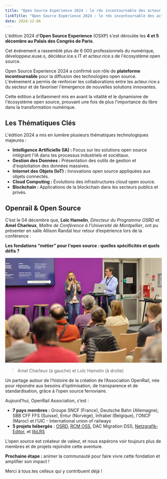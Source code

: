 ```yaml
---
title: "Open Source Expérience 2024 : le rdv incontournable des acteur.rice.s numériques du monde de l’open source !"
linkTitle: "Open Source Expérience 2024 : le rdv incontournable des acteur.rice.s numériques du monde de l’open source !!"
date: 2024-12-06
---
```


L'édition 2024 d'**Open Source Experience** (OSXP) s'est déroulée les **4 et 5 décembre au Palais des Congrès de Paris**. 

Cet événement a rassemblé plus de 6 000 professionnels du numérique, développeur.euse.s, décideur.ice.s IT et acteur.rice.s de l'écosystème open source.

Open Source Experience 2024 a confirmé son rôle de **plateforme incontournable** pour la diffusion des technologies open source. L'événement a permis de renforcer les collaborations entre les acteur.rice.s du secteur et de favoriser l'émergence de nouvelles solutions innovantes.

Cette édition a brillamment mis en avant la vitalité et le dynamisme de l'écosystème open source, prouvant une fois de plus l'importance du libre dans la transformation numérique.


## Les Thématiques Clés

L'édition 2024 a mis en lumière plusieurs thématiques technologiques majeures :
- **Intelligence Artificielle (IA) :** Focus sur les solutions open source intégrant l'IA dans les processus industriels et sociétaux.
- **Gestion des Données :** Présentation des outils de gestion et d'exploitation des données massives.
- **Internet des Objets (IoT) :** Innovations open source appliquées aux objets connectés.
- **Cloud Computing :** Évolutions des infrastructures cloud open source.
- **Blockchain :** Applications de la blockchain dans les secteurs publics et privés.


## Openrail & Open Source

C’est le 04 décembre que, **Loïc Hamelin**, *Directeur du Programme OSRD* et **Amel Charleux**, *Maître de Conférence à l’Université de Montpellier*, ont pu présenter en salle Allison Randal leur retour d’expérience lors de la conférence : 

**Les fondations “métier” pour l'open source : quelles spécificités et quels défis ?**


![osxp](opensourceexp.jpg)

> Amel Charleux (à gauche) et Loïc Hamelin (à droite)

Un partage autour de l’histoire de la création de l’Association OpenRail, née pour répondre aux besoins d’optimisation, de transparence et de standardisation, grâce à l’open source ferroviaire.

Aujourd’hui, OpenRail Association, c’est :
- **7 pays membres :** Groupe SNCF (France), Deutsche Bahn (Allemagne), SBB CFF FFS (Suisse), Entur (Norvège), Infrabel (Belgique), l'ONCF (Maroc) et l’UIC - International union of railways
- **5 projets hébergés** : [OSRD](https://osrd.fr), [RCM OSS](https://github.com/OpenRailAssociation/rcm-dx), DAC Migration DSS, [Netzgrafik-Editor](https://github.com/SchweizerischeBundesbahnen/netzgrafik-editor-frontend), et [libLRS](https://github.com/osrd-project/liblrs/)


L’open source est créateur de valeur, et nous espérons voir toujours plus de membres et de projets rejoindre cette aventure.

**Prochaine étape :** animer la communauté pour faire vivre cette fondation et amplifier son impact ! 

Merci à tous.tes celleux qui y contribuent déjà !
